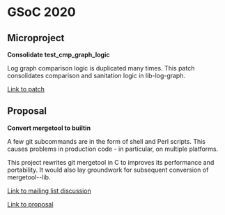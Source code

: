 # GSoC 2020

## Microproject

**Consolidate test_cmp_graph_logic**

Log graph comparison logic is duplicated many times. This patch consolidates comparison and sanitation logic in lib-log-graph.

[Link to patch](https://lore.kernel.org/git/20200216134750.18947-1-abhishekkumar8222@gmail.com/)

## Proposal

**Convert mergetool to builtin**

A few git subcommands are in the form of shell and Perl scripts. This causes problems in production code - in particular, on multiple platforms.

This project rewrites git mergetool in C to improves its performance and portability. It would also lay groundwork for subsequent conversion of mergetool--lib.

[Link to mailing list discussion](https://public-inbox.org/git/CAHk66fsEjanKPtUhVnDMmU2JCL7MK+MzYbGdCAuCh00DOwgEYg@mail.gmail.com/)

[Link to proposal](https://github.com/abhishekkumar2718/GSoC20/blob/master/mergetool.md)
